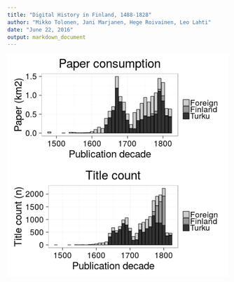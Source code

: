 ```yaml
---
title: "Digital History in Finland, 1488-1828"
author: "Mikko Tolonen, Jani Marjanen, Hege Roivainen, Leo Lahti"
date: "June 22, 2016"
output: markdown_document
---
```





![plot of chunk 201606krakow-turkuvsother](figure_201606_Krakow/201606krakow-turkuvsother-1.png)![plot of chunk 201606krakow-turkuvsother](figure_201606_Krakow/201606krakow-turkuvsother-2.png)

